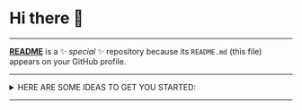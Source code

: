 Hi there 👋  
===========  

---  
**[README](https://raw.githubusercontent.com/Artnoc1/artnoc1/0_main_0/README.md)** is a ✨ _special_ ✨ repository because its `README.md` (this file) appears on your GitHub profile.

---  
<!---->  
<details markdown='1'><summary>HERE ARE SOME IDEAS TO GET YOU STARTED:</summary><br>
  <details markdown='1'><summary>- 🔭 I’m currently working on ...</summary><br>
    1   <br><br>
    2   <br><br>
    3   <br><br>
    4   <br><br>
    5   <br><br>
  </details><br>
  <!---->  <!---->  
  <details markdown='1'><summary>- 🌱 I’m currently learning ...</summary><br>
    1   <br><br>
    2   <br><br>
    3   <br><br>
    4   <br><br>
    5   <br><br>
  </details><br>
  <!---->  <!---->  
  <details markdown='1'><summary>- 👯 I’m looking to collaborate on ...</summary><br>
    1   <br><br>
    2   <br><br>
    3   <br><br>
    4   <br><br>
    5   <br><br>
  </details><br>
  <!---->  <!---->  
  <details markdown='1'><summary>- 🤔 I’m looking for help with ...</summary><br>
    1    <br><br>
    2    <br><br>
    3    <br><br>
    4    <br><br>
    5    <br><br>
  </details><br>
  <!---->  <!---->  
  <details markdown='1'><summary>- 💬 Ask me about ...</summary><br>
    1    <br><br>
    2    <br><br>
    3    <br><br>
    4    <br><br>
    5    <br><br>
  </details><br>
  <!---->  <!---->  
  <details markdown='1'><summary>- 📫 How to reach me: ...</summary><br>
    1    <br><br>
    2    <br><br>
    3    <br><br>
    4    <br><br>
    5    <br><br>
  </details><br>
  <!---->  <!---->  
  <details markdown='1'><summary>- 😄 Pronouns: ...</summary><br>
    1    <br><br>
    2    <br><br>
    3    <br><br>
    4    <br><br>
    5    <br><br>
  </details><br>
  <!---->  <!---->  
  <details markdown='1'><summary>- ⚡ Fun fact: ...</summary><br>
     1    <br><br>
     2    <br><br>
     3    <br><br>
     4    <br><br>
     5    <br><br>
  </details><br>
  <!---->  <!---->  
</details>
<!---->  <!---->  

---  
